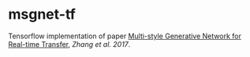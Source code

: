 # msgnet-tf
 Tensorflow implementation of paper [Multi-style Generative Network for Real-time Transfer](https://arxiv.org/pdf/1703.06953v2.pdf), *Zhang et al. 2017*.
